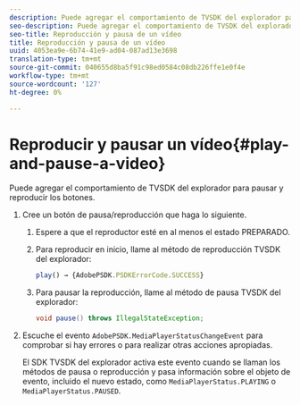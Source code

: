 ```yaml
---
description: Puede agregar el comportamiento de TVSDK del explorador para pausar y reproducir los botones.
seo-description: Puede agregar el comportamiento de TVSDK del explorador para pausar y reproducir los botones.
seo-title: Reproducción y pausa de un vídeo
title: Reproducción y pausa de un vídeo
uuid: 4053ea9e-6b74-41e9-ad04-087ad13e3698
translation-type: tm+mt
source-git-commit: 040655d8ba5f91c98ed0584c08db226ffe1e0f4e
workflow-type: tm+mt
source-wordcount: '127'
ht-degree: 0%

---
```



# Reproducir y pausar un vídeo{#play-and-pause-a-video}

Puede agregar el comportamiento de TVSDK del explorador para pausar y reproducir los botones.

1. Cree un botón de pausa/reproducción que haga lo siguiente.
   1. Espere a que el reproductor esté en al menos el estado PREPARADO.
   1. Para reproducir en inicio, llame al método de reproducción TVSDK del explorador:

      ```js
      play() → {AdobePSDK.PSDKErrorCode.SUCCESS}
      ```

   1. Para pausar la reproducción, llame al método de pausa TVSDK del explorador:

      ```java
      void pause() throws IllegalStateException;
      ```

1. Escuche el evento `AdobePSDK.MediaPlayerStatusChangeEvent` para comprobar si hay errores o para realizar otras acciones apropiadas.

   El SDK TVSDK del explorador activa este evento cuando se llaman los métodos de pausa o reproducción y pasa información sobre el objeto de evento, incluido el nuevo estado, como `MediaPlayerStatus.PLAYING` o `MediaPlayerStatus.PAUSED`.

